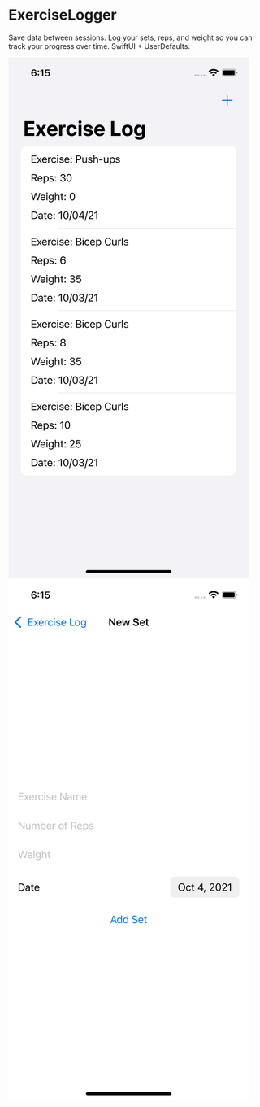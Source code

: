 # ExerciseLogger

Save data between sessions. Log your sets, reps, and weight so you can track your progress over time. SwiftUI + UserDefaults.

![Simulator Screen Shot](./SimulatorScreenShot.png)
![Simulator Screen Shot 2](./SimulatorScreenShot2.png)
